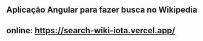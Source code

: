 ## Aplicação Angular para fazer busca no Wikipedia

## online: https://search-wiki-iota.vercel.app/
